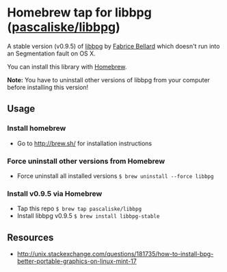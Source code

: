 # Homebrew tap for libbpg ([pascaliske/libbpg](https://pascaliske.github.io/homebrew-libbpg))
A stable version (v0.9.5) of [libbpg](http://bellard.org/bpg/) by [Fabrice Bellard](http://bellard.org) which doesn't run into an Segmentation fault on OS X.

You can install this library with [Homebrew](http://brew.sh).

**Note:** You have to uninstall other versions of libbpg from your computer before installing this version!

## Usage
### Install homebrew
- Go to http://brew.sh/ for installation instructions

### Force uninstall other versions from Homebrew
- Force uninstall all installed versions `$ brew uninstall --force libbpg`

### Install v0.9.5 via Homebrew
- Tap this repo `$ brew tap pascaliske/libbpg`
- Install libbpg v0.9.5 `$ brew install libbpg-stable`

## Resources
- http://unix.stackexchange.com/questions/181735/how-to-install-bpg-better-portable-graphics-on-linux-mint-17
